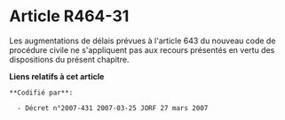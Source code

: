 # Article R464-31

Les augmentations de délais prévues à l'article 643 du nouveau code de procédure civile ne s'appliquent pas aux recours
présentés en vertu des dispositions du présent chapitre.

**Liens relatifs à cet article**

	**Codifié par**:

	  - Décret n°2007-431 2007-03-25 JORF 27 mars 2007
